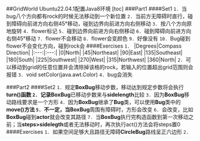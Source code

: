##GridWorld
Ubuntu22.04.1配置Java8环境
[toc]
###Part1
####Set1
`1. `当bug八个方向都有rock的时候无法移动到一个新位置
`2. `当前方无障碍时直行，碰到障碍向前进方向右侧45°移动，碰到边界向前进方向右侧移动
`3. `按八个方向原地旋转
`4. `flower标记
`5. `碰到边界向前进方向右侧移动
`6.	`碰到障碍向前进方向右侧45°移动
`7. `flower不会移动
`8. `flower会变颜色
`9. `好像没有
`10. `Bug碰到flower不会变化方向，碰到rock会
####Exercises
`1. `
|Degrees|Compass Direction|
|:---:|:---:|
|0|North|
|45|Northeast|
|90|East|
|135|Southeast|
|180|South|
|225|Southwest|
|270|West|
|315|Northwest|
|360|North|
`2. `可以移动到grid的任意位置并会清除掉该格的rock，若输入的位置超出grid范围则会报错
`3.	`void setColor(java.awt.Color)
`4.	`bug会消失

###Part2
####Set2
`1. `规定**BoxBug**移动步数，移动达到规定步数将会执行**turn()**函数
`2. `记录**BoxBug**已移动步数来与**sidelength**比较
`3. `因为**BoxBug**移动路线要求是一个方形
`4. `因为**BoxBug**继承了**Bug**类，可以使用**Bug**类中的**move()**方法
`5. `不一定，当**BoxBug**周围有障碍时，方形会改变
`6. `会改变，比如**BoxBug**碰到**actor**就会改变其路径
`7. `当**BoxBug**执行完构造函数到第一次移动之前；当**steps>sidelegth**或者无法移动时，再次执行act()方法会将steps置0
####Exercises
`1. `如果空间足够大且路径无障碍**CircleBug**路线呈正六边形
`2. `